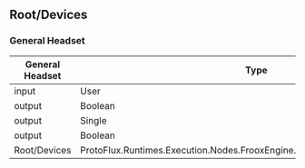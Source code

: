 <!-----------------------------------------------------------------------+
 ! This file has been generated using a script. Do not edit it manually. !
 ! Edit the individual node pages instead.                               !
 +----------------------------------------------------------------------->

## Root/Devices

### General Headset

<!-- embed:start:ProtoFlux.Runtimes.Execution.Nodes.FrooxEngine.Input.Headsets.GeneralHeadset -->
<!-- ProtofluxNode:start -->
| General Headset | Type | Label |
| --- | ---- | ----- |
| input | User | User |
| output | Boolean | IsActive |
| output | Single | BatteryLevel |
| output | Boolean | IsBatteryCharging |
| Root/Devices | ProtoFlux.Runtimes.Execution.Nodes.FrooxEngine.Input.Headsets.GeneralHeadset |  |
<!-- ProtofluxNode:end -->
<!-- embed:end:ProtoFlux.Runtimes.Execution.Nodes.FrooxEngine.Input.Headsets.GeneralHeadset -->



